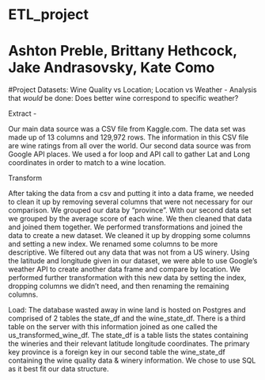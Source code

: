 # ETL_project
# Ashton Preble, Brittany Hethcock, Jake Andrasovsky, Kate Como

#Project Datasets: Wine Quality vs Location; Location vs Weather - Analysis that *would* be done: Does better wine correspond to specific weather?


Extract  - 

Our main data source was a CSV file from Kaggle.com. The data set was made up of 13 columns and 129,972 rows. The information in this CSV file are wine ratings from all over the world. Our second data source was from Google API places. We used a for loop and API call to gather Lat and Long coordinates in order to match to a wine location.  

Transform

After taking the data from a csv and putting it into a data frame, we needed to clean it up by removing several columns that were not necessary for our comparison. We grouped our data by “province”. With our second data set we grouped by the average score of each wine. We then cleaned that data and joined them together. We performed transformations and joined the data to create a new dataset. We cleaned it up by dropping some columns and setting a new index. We renamed some columns to be more descriptive. We filtered out any data that was not from a US winery. 
Using the latitude and longitude given in our dataset, we were able to use Google’s weather API to create another data frame and compare by location. We performed further transformation with this new data by setting the index, dropping columns we didn’t need, and then renaming the remaining columns. 

 Load: The database wasted away in wine land is hosted on Postgres and comprised of 2 tables the  state_df and the wine_state_df. There is a third table on the server with this information joined as one called the us_transformed_wine_df.  The state_df is a table lists the states containing the wineries and their relevant latitude longitude coordinates. The primary key province is a foreign key in our second table the wine_state_df containing the wine quality data & winery information.  We chose to use SQL as it best fit our data structure.